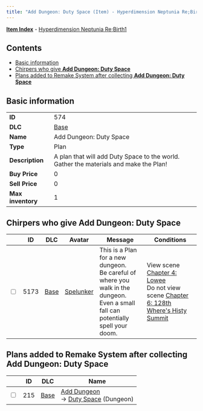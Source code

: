 ```yaml
---
title: "Add Dungeon: Duty Space (Item) - Hyperdimension Neptunia Re;Birth1"
---
```


[**Item Index**](/neptunia/rb1/item/index.html) - [Hyperdimension Neptunia Re;Birth1](/neptunia/rb1)

## Contents

- [Basic information](#basic-information)
- [Chirpers who give **Add Dungeon: Duty Space**](#chirpers-who-give-add-dungeon-duty-space)
- [Plans added to Remake System after collecting **Add Dungeon: Duty Space**](#plans-added-to-remake-system-after-collecting-add-dungeon-duty-space)

## Basic information

|   |   |
| -- | -- |
| **ID** | 574 |
| **DLC** | [Base](/neptunia/rb1/dlc/1-base.html) |
| **Name** | Add Dungeon: Duty Space |
| **Type** | Plan |
| **Description** | A plan that will add Duty Space to the world. Gather the materials and make the Plan! |
| **Buy Price** | 0 |
| **Sell Price** | 0 |
| **Max inventory** | 1 |

## Chirpers who give **Add Dungeon: Duty Space**

|    | ID | DLC | Avatar | Message | Conditions |
| -- | -- | --- | ------ | ------- | ---------- |
| <input type="checkbox" id="rb1-chirper-event-1-5173" class="trackbox" /> | 5173 | [Base](/neptunia/rb1/dlc/1-base.html) | [Spelunker](/neptunia/rb1/avatar/1-244-spelunker.html) | This is a Plan for a new dungeon.<br />Be careful of where you walk in the dungeon.<br />Even a small fall can potentially spell your doom. | View scene [Chapter 4: Lowee](/neptunia/rb1/scene/1-402-chapter-4-lowee.html)<br />Do not view scene [Chapter 6: 128th Where's Histy Summit](/neptunia/rb1/scene/1-601-chapter-6-128th-wheres-histy-summit.html) |

## Plans added to Remake System after collecting **Add Dungeon: Duty Space**

|    | ID | DLC | Name |
| -- | -- | --- | ---- |
| <input type="checkbox" id="rb1-remake-1-215" class="trackbox" /> | 215 | [Base](/neptunia/rb1/dlc/1-base.html) | [Add Dungeon](/neptunia/rb1/remake/1-215-add-dungeon.html)<br />→ [Duty Space](/neptunia/rb1/dungeon/1-109-duty-space.html) (Dungeon) |